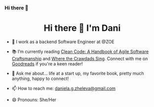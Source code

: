 ### Hi there 👋

<!--
**danielazheleva/danielazheleva** is a ✨ _special_ ✨ repository because its `README.md` (this file) appears on your GitHub profile.

Here are some ideas to get you started:

- 🔭 I’m currently working on ...
- 🌱 I’m currently learning ...
- 👯 I’m looking to collaborate on ...
- 🤔 I’m looking for help with ...
- 💬 Ask me about ...
- 📫 How to reach me: ...
- 😄 Pronouns: ...
- ⚡ Fun fact: ...
-->

<h1  align="center"> Hi there 👋 I'm Dani  </h1>

- 🥑 I work as a backend Software Engineer at @ZOE 
  
- 📚 I’m currently reading [Clean Code: A Handbook of Agile Software Craftsmanship](https://www.oreilly.com/library/view/clean-code-a/9780136083238/) and [Where the Crawdads Sing](https://www.goodreads.com/book/show/36809135-where-the-crawdads-sing). Connect with me on [Goodreads](https://www.goodreads.com/user/show/27248898-daniela) if you're a keen reader!  
  
- 💬 Ask me about... life at a start up, my favorite book, pretty much anything, happy to connect! 
  
- 📫 How to reach me: daniela.g.zheleva@gmail.com
  
- 😄 Pronouns: She/Her

